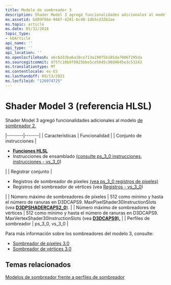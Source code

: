 ```yaml
---
title: Modelo de sombreador 3
description: Shader Model 3 agregó funcionalidades adicionales al modelo de sombreador 2.
ms.assetid: bd09f86e-946f-4281-bc48-1db5cd32b2ae
ms.topic: article
ms.date: 05/31/2018
topic_type:
- kbArticle
api_name: ''
api_type: ''
api_location: ''
ms.openlocfilehash: a6c6d33ba6a18ce713a190f5b185da7006f295da
ms.sourcegitcommit: d75fc10b9f0825bbe5ce5045c90d4045e3c53243
ms.translationtype: MT
ms.contentlocale: es-ES
ms.lasthandoff: 09/13/2021
ms.locfileid: "126974725"
---
```

# <a name="shader-model-3-hlsl-reference"></a>Shader Model 3 (referencia HLSL)

Shader Model 3 agregó funcionalidades adicionales al modelo [de sombreador 2.](dx-graphics-hlsl-sm2.md)





|--------|-------| | Características | Funcionalidad | | Conjunto de instrucciones | <ul><li><a href="dx-graphics-hlsl-intrinsic-functions.md"><strong>Funciones HLSL</strong></a></li><li>Instrucciones de ensamblado <a href="dx9-graphics-reference-asm-ps-instructions-ps-3-0.md">(consulte ps_3_0 instrucciones</a>, <a href="dx9-graphics-reference-asm-vs-instructions-vs-3-0.md">instrucciones - vs_3_0</a>)</li></ul> | | Registrar conjunto | <ul><li>Registros de sombreador de píxeles <a href="dx9-graphics-reference-asm-ps-registers-ps-3-0.md">(vea ps_3_0 registros de píxeles)</a></li><li>Registros del sombreador de vértices (vea <a href="dx9-graphics-reference-asm-vs-registers-vs-3-0.md">Registros - vs_3_0</a>)</li></ul> | | Número máximo de sombreadores de píxeles | 512 como mínimo y hasta el número de ranuras en D3DCAPS9. MaxPixelShader30InstructionSlots (vea <a href="/windows/desktop/api/d3d9caps/ns-d3d9caps-d3dpshadercaps2_0"><strong>D3DPSHADERCAPS2_0</strong></a>). | | Número máximo de sombreadores de vértices | 512 como mínimo y hasta el número de ranuras en D3DCAPS9. MaxVertexShader30InstructionSlots (vea <a href="/windows/desktop/api/d3d9caps/ns-d3d9caps-d3dcaps9"><strong>D3DCAPS9).</strong></a> | | Perfiles de sombreador | ps_3_0, vs_3_0 | 




 

Para más información sobre los sombreadores del modelo 3, consulte:

-   [Sombreador de píxeles 3.0](dx9-graphics-reference-asm-ps-3-0.md)
-   [Sombreador de vértices 3.0](dx9-graphics-reference-asm-vs-3-0.md)

## <a name="related-topics"></a>Temas relacionados

<dl> <dt>

[Modelos de sombreador frente a perfiles de sombreador](dx-graphics-hlsl-models.md)
</dt> </dl>

 

 
